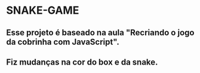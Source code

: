 # SNAKE-GAME
## Esse projeto é baseado na aula "Recriando o jogo da cobrinha com JavaScript".
## Fiz mudanças na cor do box e da snake.
